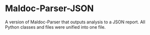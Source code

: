# Maldoc-Parser-JSON
A version of Maldoc-Parser that outputs analysis to a JSON report.
All Python classes and files were unified into one file.

